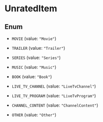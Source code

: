 

# UnratedItem

## Enum


* `MOVIE` (value: `"Movie"`)

* `TRAILER` (value: `"Trailer"`)

* `SERIES` (value: `"Series"`)

* `MUSIC` (value: `"Music"`)

* `BOOK` (value: `"Book"`)

* `LIVE_TV_CHANNEL` (value: `"LiveTvChannel"`)

* `LIVE_TV_PROGRAM` (value: `"LiveTvProgram"`)

* `CHANNEL_CONTENT` (value: `"ChannelContent"`)

* `OTHER` (value: `"Other"`)



